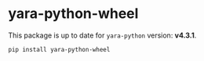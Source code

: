 # yara-python-wheel

This package is up to date for `yara-python` version: **v4.3.1**.

```bash
pip install yara-python-wheel
```
